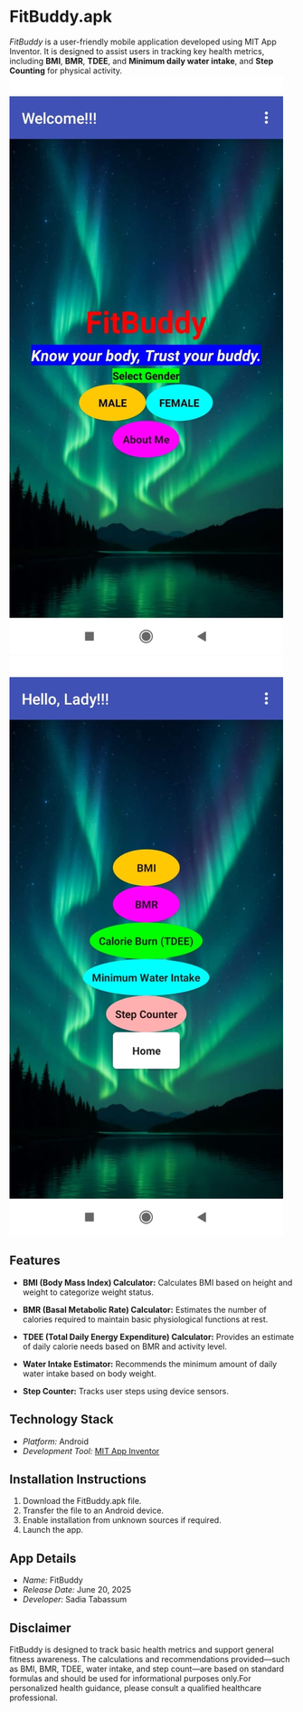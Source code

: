 # FitBuddy.apk

*FitBuddy* is a user-friendly mobile application developed using MIT App Inventor. It is designed to assist users in tracking key health metrics, including **BMI**, **BMR**, **TDEE**, and **Minimum daily water intake**, and **Step Counting** for physical activity.
![image alt](https://github.com/SadiaPikachu/FitBuddy-App/blob/de98f716360ce7ed2ca922c27f2e266e11827b4c/image1.jpg) ![image alt](https://github.com/SadiaPikachu/FitBuddy-App/blob/de98f716360ce7ed2ca922c27f2e266e11827b4c/image2.jpg)
##  Features

* **BMI (Body Mass Index) Calculator:**
  Calculates BMI based on height and weight to categorize weight status.

* **BMR (Basal Metabolic Rate) Calculator:**
  Estimates the number of calories required to maintain basic physiological functions at rest.

* **TDEE (Total Daily Energy Expenditure) Calculator:**
  Provides an estimate of daily calorie needs based on BMR and activity level.

* **Water Intake Estimator:**
  Recommends the minimum amount of daily water intake based on body weight.

* **Step Counter:**
  Tracks user steps using device sensors.
  

## Technology Stack

* *Platform:* Android
* *Development Tool:* [MIT App Inventor](https://appinventor.mit.edu)


## Installation Instructions

1. Download the FitBuddy.apk file.
2. Transfer the file to an Android device.
3. Enable installation from unknown sources if required.
4. Launch the app.



## App Details

* *Name:* FitBuddy
* *Release Date:* June 20, 2025
* *Developer:* Sadia Tabassum





##  Disclaimer
FitBuddy is designed to track basic health metrics and support general fitness awareness. The calculations and recommendations provided—such as BMI, BMR, TDEE, water intake, and step count—are based on standard formulas and should be used for informational purposes only.For personalized health guidance, please consult a qualified healthcare professional. 
